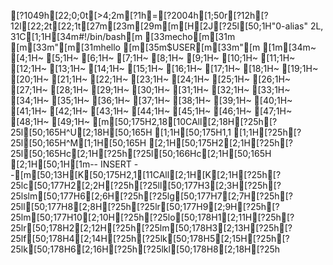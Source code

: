 [?1049h[22;0;0t[>4;2m[?1h=[?2004h[1;50r[?12h[?12l[22;2t[22;1t[27m[23m[29m[m[H[2J[?25l[50;1H"0-alias" 2L, 31C[1;1H[34m#!/bin/bash[m
[33mecho[m[31m [m[33m"[m[31mhello [m[35m$USER[m[33m"[m
[1m[34m~                                                                                                                                                                                               [4;1H~                                                                                                                                                                                               [5;1H~                                                                                                                                                                                               [6;1H~                                                                                                                                                                                               [7;1H~                                                                                                                                                                                               [8;1H~                                                                                                                                                                                               [9;1H~                                                                                                                                                                                               [10;1H~                                                                                                                                                                                               [11;1H~                                                                                                                                                                                               [12;1H~                                                                                                                                                                                               [13;1H~                                                                                                                                                                                               [14;1H~                                                                                                                                                                                               [15;1H~                                                                                                                                                                                               [16;1H~                                                                                                                                                                                               [17;1H~                                                                                                                                                                                               [18;1H~                                                                                                                                                                                               [19;1H~                                                                                                                                                                                               [20;1H~                                                                                                                                                                                               [21;1H~                                                                                                                                                                                               [22;1H~                                                                                                                                                                                               [23;1H~                                                                                                                                                                                               [24;1H~                                                                                                                                                                                               [25;1H~                                                                                                                                                                                               [26;1H~                                                                                                                                                                                               [27;1H~                                                                                                                                                                                               [28;1H~                                                                                                                                                                                               [29;1H~                                                                                                                                                                                               [30;1H~                                                                                                                                                                                               [31;1H~                                                                                                                                                                                               [32;1H~                                                                                                                                                                                               [33;1H~                                                                                                                                                                                               [34;1H~                                                                                                                                                                                               [35;1H~                                                                                                                                                                                               [36;1H~                                                                                                                                                                                               [37;1H~                                                                                                                                                                                               [38;1H~                                                                                                                                                                                               [39;1H~                                                                                                                                                                                               [40;1H~                                                                                                                                                                                               [41;1H~                                                                                                                                                                                               [42;1H~                                                                                                                                                                                               [43;1H~                                                                                                                                                                                               [44;1H~                                                                                                                                                                                               [45;1H~                                                                                                                                                                                               [46;1H~                                                                                                                                                                                               [47;1H~                                                                                                                                                                                               [48;1H~                                                                                                                                                                                               [49;1H~                                                                                                                                                                                               [m[50;175H2,18[10CAll[2;18H[?25h[?25l[50;165H^U[2;18H[50;165H  [1;1H[50;175H1,1 [1;1H[?25h[?25l[50;165H^M[1;1H[50;165H  [2;1H[50;175H2[2;1H[?25h[?25l[50;165Hc[2;1H[?25h[?25l[50;166Hc[2;1H[50;165H  [2;1H[50;1H[1m-- INSERT --[m[50;13H[K[50;175H2,1[11CAll[2;1H[K[2;1H[?25h[?25lc[50;177H2[2;2H[?25h[?25ll[50;177H3[2;3H[?25h[?25lslm[50;177H6[2;6H[?25h[?25lg[50;177H7[2;7H[?25h[?25ll[50;177H8[2;8H[?25h[?25lr[50;177H9[2;9H[?25h[?25lm[50;177H10[2;10H[?25h[?25lo[50;178H1[2;11H[?25h[?25lr[50;178H2[2;12H[?25h[?25lm[50;178H3[2;13H[?25h[?25lf[50;178H4[2;14H[?25h[?25lk[50;178H5[2;15H[?25h[?25lk[50;178H6[2;16H[?25h[?25lkl[50;178H8[2;18H[?25h